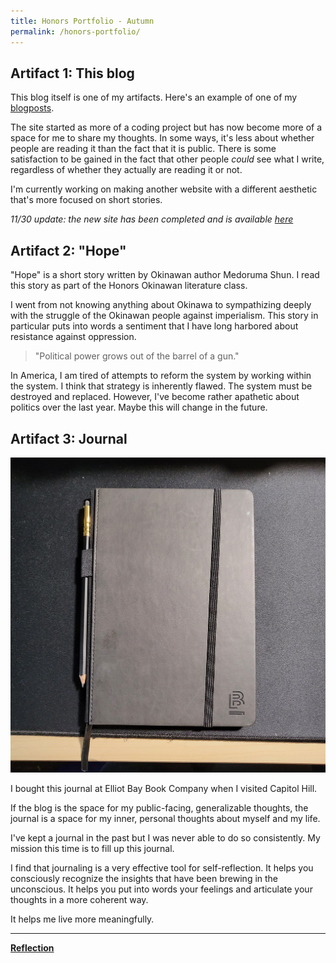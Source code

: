 ```yaml
---
title: Honors Portfolio - Autumn
permalink: /honors-portfolio/
---
```

## Artifact 1: This blog
This blog itself is one of my artifacts. Here's an example of one of my [blogposts](https://minorenji.github.io/no-longer-human/).

The site started as more of a coding project but has now become more of a space for me to share my thoughts. In some ways, it's less about whether people are reading it than the fact that it is public. There is some satisfaction to be gained in the fact that other people *could* see what I write, regardless of whether they actually are reading it or not.

I'm currently working on making another website with a different aesthetic that's more focused on short stories.

*11/30 update: the new site has been completed and is available [here](https://mun-site.netlify.app/)*

## Artifact 2: "Hope"

"Hope" is a short story written by Okinawan author Medoruma Shun. I read this story as part of the Honors Okinawan literature class.

I went from not knowing anything about Okinawa to sympathizing deeply with the struggle of the Okinawan people against imperialism. This story in particular puts into words a sentiment that I have long harbored about resistance against oppression. 

> "Political power grows out of the barrel of a gun." 

In America, I am tired of attempts to reform the system by working within the system. I think that strategy is inherently flawed. The system must be destroyed and replaced. However, I've become rather apathetic about politics over the last year. Maybe this will change in the future.

## Artifact 3: Journal
<img src="../assets/images/journal.jpg" alt="journal"/>

I bought this journal at Elliot Bay Book Company when I visited Capitol Hill.

If the blog is the space for my public-facing, generalizable thoughts, the journal is a space for my inner, personal thoughts about myself and my life.

I've kept a journal in the past but I was never able to do so consistently. My mission this time is to fill up this journal.

I find that journaling is a very effective tool for self-reflection. It helps you consciously recognize the insights that have been brewing in the unconscious. It helps you put into words your feelings and articulate your thoughts in a more coherent way.

It helps me live more meaningfully.

---

[**Reflection**](https://docs.google.com/document/d/19xOA1QomsTYgJM7k8EfvWIWsnLYqtKCu/edit?usp=sharing&ouid=113226029678780241139&rtpof=true&sd=true)